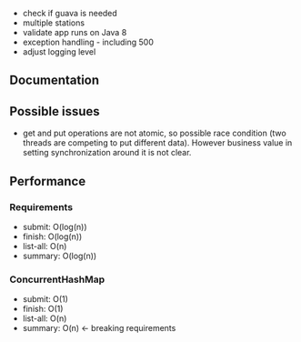 - check if guava is needed
- multiple stations
- validate app runs on Java 8
- exception handling - including 500
- adjust logging level

## Documentation

## Possible issues
- get and put operations are not atomic, so possible race condition (two threads are competing to put different data).
However business value in setting synchronization around it is not clear.

## Performance
### Requirements
- submit: O(log(n))
- finish: O(log(n))
- list-all: O(n)
- summary: O(log(n))
### ConcurrentHashMap
- submit: O(1)
- finish: O(1)
- list-all: O(n)
- summary: O(n) <- breaking requirements